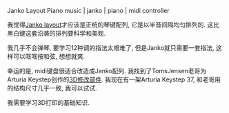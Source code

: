 Janko Layout Piano
music | janko | piano | midi controller

我觉得[Janko layout](https://en.wikipedia.org/wiki/Jank%C3%B3_keyboard)才应该是正统的琴键配列, 它是以半音间隔均匀排列的. 这比黑白键这套沿袭的排列要科学和美观. 

我几乎不会弹琴, 要学习12种调的指法太艰难了, 但是Janko就只需要一套指法, 这样可以哐哐按和弦, 想想就爽.

幸运的是, midi键盘很适合改造成Janko配列. 我找到了TomsJensen老哥为Arturia Keystep创作的[3D修改部件](https://www.thingiverse.com/thing:3564049). 我现在有一架Arturia Keystep 37, 和老哥用的结构尺寸几乎一致, 我可以试试.

我需要学习3D打印的基础知识. 

